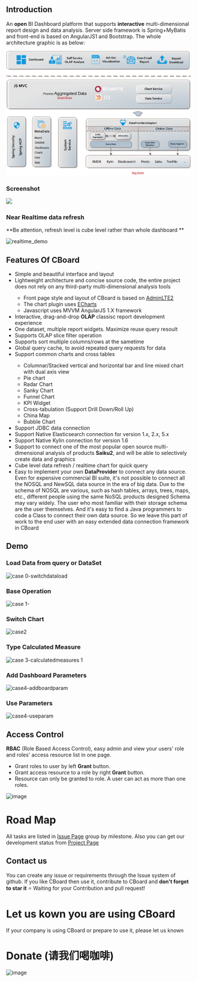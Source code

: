 ## Introduction
An **open** BI Dashboard platform that supports **interactive** multi-dimensional report design and data analysis. Server side framework is Spring+MyBatis and front-end is based on AngularJS1 and Bootstrap. The whole architecture graphic is as below:

<div style="text-align:center">
  <img class="img-responsive" src="./assets/arch.png"  />
</div>


### Screenshot
![](../../assets/cboard_snapshot.png)

### Near Realtime data refresh
**Be attention, refresh level is cube level rather than whole dashboard **

![realtime_demo](../../assets/realtime_dashboard.gif)

## Features Of CBoard

* Simple and beautiful interface and layout</li>
* Lightweight architecture and concise source code, the entire project does not rely on any third-party multi-dimensional analysis tools </li>
  * Front page style and layout of CBoard is based on <a href="http://echarts.baidu.com/">AdminLTE2</a></li>
  * The chart plugin uses <a href="http://echarts.baidu.com/">ECharts</a> </li>
  * Javascript uses MVVM AngularJS 1.X framework  </li>
* Interactive, drag-and-drop **OLAP** classisc report development experience
* One dataset, multiple report widgets. Maximize reuse query resoult
* Supports OLAP slice filter operation
* Supports sort multiple columns/rows at the sametime
* Global query cache, to avoid repeated query requests for data
* Support common charts and cross tables</li>
  * Columnar/Stacked vertical and horizontal bar and line mixed chart with dual axis view
  * Pie chart
  * Radar Chart
  * Sanky Chart
  * Funnel Chart
  * KPI Widget
  * Cross-tabulation (Support Drill Down/Roll Up)
  * China Map
  * Bubble Chart
* Support JDBC data connection
* Support Native Elasticsearch connection for version 1.x, 2.x, 5.x
* Support Native Kylin connection for version 1.6
* Support to connect one of the most popular open source multi-dimensional analysis of products **Saiku2**, and will be able to selectively create data and graphics
* Cube level data refresh / realtime chart for quick query
* Easy to implement your own **DataProvider** to connect any data source. Even for expensive commercial BI suite, it's not possible to connect all the NOSQL and NewSQL data source in the era of big data. Due to the schema of NOSQL are various, such as hash tables, arrays, trees, maps, etc., different people using the same NoSQL products designed Schema may vary widely. The user who most familiar with their storage schema are the user themselves. And it's easy to find a Java programmers to code a Class to connect their own data source. So we leave this part of work to the end user with an easy extended data connection framework in CBoard

## Demo
### Load Data from query or DataSet
![case 0-switchdataload](../../assets/9a874210-cb7d-11e6-9b7e-11721aac322c.gif)
### Base Operation
![case 1-](../../assets/9c2ead88-cb7d-11e6-9ae4-4c1990f675c2.gif)
### Switch Chart
![case2](../../assets/9de976b2-cb7d-11e6-8217-4290e5ad039b.gif)
### Type Calculated Measure
![case 3-calculatedmeasures 1](../../assets/9f3be54a-cb7d-11e6-882b-ef82bbb5100b.gif)
### Add Dashboard Parameters
![case4-addboardparam](../../assets/74216f2e-cb82-11e6-9612-390a2f93184c.gif)
### Use Parameters
![case4-useparam](../../assets/73f81fe8-cb82-11e6-95ea-d98b43a4abf2.gif)


## Access Control
**RBAC** (Role Based Access Control), easy admin and view your users' role and roles' access resource list in one page.
- Grant roles to user by left **Grant** button.
- Grant access resource to a role by right **Grant** button.
- Resource can only be granted to role. A user can act as more than one roles.

![image](../../assets/UserAdmin_Snap.png)


# Road Map
All tasks are listed in [Issue Page](https://github.com/yzhang921/CBoard/issues) group by milestone.
Also you can get our development status from [Project Page](https://github.com/yzhang921/CBoard/projects)


## Contact us
You can create any issue or requirements through the Issue system of github.
If you like CBoard then use it, contribute to CBoard and **don't forget to star it** :star:
Waiting for your Contribution and pull request!


# Let us kown you are using CBoard
If your company is using CBoard or prepare to use it, please let us known

# Donate (请我们喝咖啡)
![image](../../assets/3eb1f00e-46b4-11e7-900f-77d9b1499f6b.png)